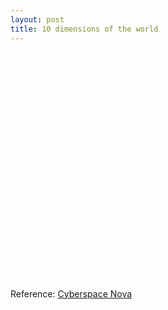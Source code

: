 ```yaml
---
layout: post
title: 10 dimensions of the world
---
```


<object width="445" height="364"><param name="movie" value="http://www.youtube.com/v/HvgwR9ERCBo&amp;hl=en&amp;fs=1&amp;rel=0&amp;color1=0x3a3a3a&amp;color2=0x999999&amp;border=1"><param name="allowFullScreen" value="true"><param name="allowscriptaccess" value="always"><embed src="http://www.youtube.com/v/HvgwR9ERCBo&amp;hl=en&amp;fs=1&amp;rel=0&amp;color1=0x3a3a3a&amp;color2=0x999999&amp;border=1" type="application/x-shockwave-flash" allowscriptaccess="always" allowfullscreen="true" width="445" height="364"></object>

Reference: [Cyberspace Nova](http://mrsteel.wordpress.com/2008/12/08/10-dimensions-of-our-world-video/)

